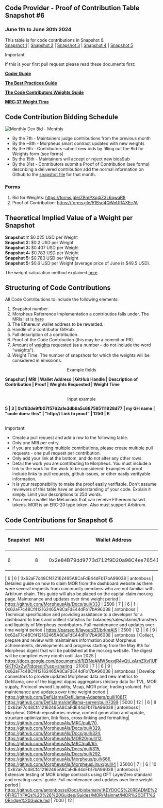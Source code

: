 ## Code Provider - Proof of Contribution Table Snapshot #6
### June 1th to June 30th 2024

This table is for code contributions in Snapshot 6.  
[Snapshot 1](https://github.com/MorpheusAIs/Docs/blob/main/Contributions/Code%20-%20Proof_Of_ContributionSnapshot1.md) | [Snapshot 2](https://github.com/MorpheusAIs/Docs/blob/main/Contributions/Code%20-%20Proof_Of_ContributionSnapshot2.md) | [Snapshot 3](https://github.com/MorpheusAIs/Docs/blob/main/Contributions/Code%20-%20Proof_Of_ContributionSnapshot3.md) | [Snapshot 4](https://github.com/MorpheusAIs/Docs/blob/main/Contributions/Code%20-%20Proof_Of_ContributionSnapshot4.md) | [Snapshot 5](https://github.com/MorpheusAIs/Docs/blob/main/Contributions/Code%20-%20Proof_Of_ContributionSnapshot5.md)  

> [!IMPORTANT]  
> If this is your first pull request please read these documents first:
> 
> [**Coder Guide**](https://github.com/MorpheusAIs/Docs/blob/main/!KEYDOCS%20README%20FIRST!/Code%20Providers/Coder%20Guide.md)
>  
> [**The Best Practices Guide**](https://github.com/MorpheusAIs/Docs/blob/main/!KEYDOCS%20README%20FIRST!/Code%20Providers/Code%20Contributor%20Best%20Practices.md)
> 
> [**The Code Contributors Weights Guide**](https://github.com/MorpheusAIs/Docs/blob/main/!KEYDOCS%20README%20FIRST!/Code%20Providers/Code%20Contributor%20Weights%20Guide.md)
>   
> [**MRC:37 Weight Time**](https://github.com/MorpheusAIs/MRC/blob/main/IN%20PROGRESS/MRC37.md)

## Code Contribution Bidding Schedule

![Monthly Dev Bid - Monthly](https://github.com/MorpheusAIs/MRC/assets/76454555/b4c42782-ca45-4a87-9583-12357cab2e85)

- By the 7th - Maintainers judge contributions from the previous month
- By the ~8th - Morpheus smart contract updated with new weights
- By the 9th - Contributors submit new bids by filling out the Bid for Weights form (see forms) 
- By the 15th - Maintainers will accept or reject new bidsSub
- By the 31st - Contributors submit a Proof of Contribution (see forms) describing a delivered contribution add the normal information on Github to the [snapshot file](https://github.com/MorpheusAIs/Docs/tree/main/Contributions) for that month.

### Forms
1. Bid for Weights: https://forms.gle/ZBmPXq4jZ3L6qwqR8
2. Proof of Contribution: https://forms.gle/51Bsd4QWoURAXEc7A

## Theoretical Implied Value of a Weight per Snapshot
**Snapshot 1:** $0.025 USD per Weight  
**Snapshot 2:** $0.2 USD per Weight  
**Snapshot 3:** $0.407 USD per Weight  
**Snapshot 4:** $0.783 USD per Weight  
**Snapshot 5:** $0.783 USD per Weight  
**Snapshot 5:** $0.6 USD per Weight (average price of June is $49.5 USD).

The weight calculation method explained [here](https://github.com/MorpheusAIs/Docs/blob/main/!KEYDOCS%20README%20FIRST!/Code%20Providers/Code%20Contributor%20Weights%20Guide.md#calculating-the-implied-value-of-weights).

## Structuring of Code Contributions

All Code Contributions to include the following elements:

1. Snapshot number.
2. Morpheus Referrence Implementation a contributios falls under. The MRIs list is [here](https://github.com/MorpheusAIs/Docs/blob/main/!KEYDOCS%20README%20FIRST!/Code%20Providers/Morpheus%20Reference%20Implementations%20(MRI).md)
3. The Ethereum wallet address to be rewarded.
4. Handle of a contributor GitHub.
5. Full description of a contribution.
6. Proof of the Code Contribution (this may be a commit or PR).
7. Amount of [weights](https://github.com/MorpheusAIs/Docs/blob/main/!KEYDOCS%20README%20FIRST!/Code%20Providers/Code%20Contributor%20Weights%20Guide.md#calculating-the-implied-value-of-weights) requested (as a number – do not include the word "weights").
8. Weight Time. The number of snapshots for which the weights will be considered in emissions.

<p align="center">Example fields</p>
<b>Snapshot | MRI | Wallet Address | GitHub Handle | Description of Contribution | Proof | Weights Requested | Weight Time</b>
<br><br>
<p align="center">Input example</p>
<b>5 | 3 | 0xf93de9fb07f5762a1e3db9a5c687595111928d77 | my GH name | "code does: this" | "http:// Link to proof" | 1250 | 6</b>
<br><br>

> [!IMPORTANT]
>
> - Create a pull request and add a row to the following table.
> - Only one MRI per entry.
> - If you are submitting multiple contributions, please create multiple pull requests - one pull request per contribution.
> - Only add your link at the bottom, and do not alter any other rows.
> - Detail the work you are contributing to Morpheus. You must include a link to the work for the work to be considered. Examples of proof include links to pull requests, github issues, or other easily verifyable information.
> - It is your responsibility to make the proof easily verifiable. Don't assume reviewers of this table have an understanding of your code. Explain it simply. Limit your descriptions to 250 words.
> - You need a wallet like Metamask that can receive Ethereum based tokens. MOR is an ERC-20 type token. Also must support Arbitrum.

## Code Contributions for Snapshot 6

| **Snapshot** | **MRI** | **Wallet Address**                         | **GitHub Handle** | **Description of Contribution** | **Proof of Contribution**   | **Weights Requested** | **Weight Time** |
| ---------- | ----- | ------------------------------------------ | ----------------- | ---------------------------------- | --------------------------- | ------------- | -------- |
| 6            | 8       | 0x2e84B79dd9773d712f9D20a98C4ee76541B9533D | dannweeeee   | Description of Contribution     | Proof of contribution links | 1250  | 3  |


| 6 | 6 | 0x62aF7c48Cf412162465A8CaFdE44dFb17bA96038 | antonboss | Detailed guide on how to claim MOR from the dashboard website as there were several requests from community members who are not familiar with Arbitrum chain. This guide will also be placed on the capital claim mor.org page. Maintenance and updates over time weight period | https://github.com/MorpheusAIs/Docs/pull/333 | 2500  | 7 |
| 6 | 1 | 0x62aF7c48Cf412162465A8CaFdE44dFb17bA96038 | antonboss | Technical specification and providing assistance to a developer for a dashboard to track and collect statistics for balances/sales/claims/transfers and liquidity of Morpheus contributors. Full maintenance and updates over time weight period | https://parsec.fi/layout/BT/brknrAI5 | 3500 | 12 |
| 6 | 9 | 0x62aF7c48Cf412162465A8CaFdE44dFb17bA96038 | antonboss | Collect, prepare and review with maintainers information about Morpheus achievements, developments and progress starting from the May 8th for Morpheus digest that will be published at the mor.org website. The digest will be compiled every month until Jan 2025 | https://docs.google.com/document/d/1jZfNqAMW5qxvjR4vQti_xArnZXvl1UFGKTrOxZw7tdg/edit?usp=sharing | 21000  | 7 |
| 6 | 9 | 0x62aF7c48Cf412162465A8CaFdE44dFb17bA96038 | antonboss | Develop connectors to provide updated Morpheus data and new metrics to Defillama, one of the biggest dapps aggregators (history data for TVL, MOR supply, Protocol owned Liquidity, Mcap, MOR price, trading volume). Full maintenance and updates over time weight period | https://github.com/DefiLlama/DefiLlama-Adapters/pull/10817, https://github.com/DefiLlama/defillama-server/pull/7399 | 5000  | 12 |
| 6 | 8 | 0x62aF7c48Cf412162465A8CaFdE44dFb17bA96038 | antonboss | Morpheus GitHub repositories review, content generation and update, structure optimization, link fixes, cross-linking and formatting| https://github.com/MorpheusAIs/MRC/pull/70, https://github.com/MorpheusAIs/Docs/pull/329, https://github.com/MorpheusAIs/Docs/pull/324, https://github.com/MorpheusAIs/MOR20/pull/12, https://github.com/MorpheusAIs/MRC/pull/65, https://github.com/MorpheusAIs/Docs/pull/315, https://github.com/MorpheusAIs/Docs/pull/292, https://github.com/MorpheusAIs/Morpheus/pull/666, https://github.com/MorpheusAIs/MorpheusLinux/pull/4 | 35000  | 7 |
| 6 | 10 | 0x62aF7c48Cf412162465A8CaFdE44dFb17bA96038 | antonboss | Extensive testing of MOR bridge contracts using OFT LayerZero standard and creating users’ guide. Full maintenance and updates over time weight period | https://github.com/antonbosss/Docs/blob/main/!KEYDOCS%20README%20FIRST!/FAQs%20%26%20Guides/Guides/MOR/Mainnet/MOR%20OFT%20Bridge%20Guide.md | 7000  | 12 |
